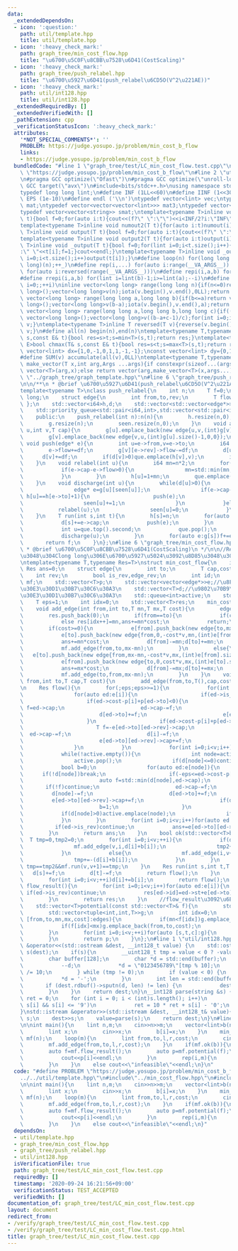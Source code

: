 ```yaml
---
data:
  _extendedDependsOn:
  - icon: ':question:'
    path: util/template.hpp
    title: util/template.hpp
  - icon: ':heavy_check_mark:'
    path: graph_tree/min_cost_flow.hpp
    title: "\u6700\u5C0F\u8CBB\u7528\u6D41(CostScaling)"
  - icon: ':heavy_check_mark:'
    path: graph_tree/push_relabel.hpp
    title: "\u6700\u5927\u6D41(push_relabel\u6CD5O(V^2\u221AE))"
  - icon: ':heavy_check_mark:'
    path: util/int128.hpp
    title: util/int128.hpp
  _extendedRequiredBy: []
  _extendedVerifiedWith: []
  _pathExtension: cpp
  _verificationStatusIcon: ':heavy_check_mark:'
  attributes:
    '*NOT_SPECIAL_COMMENTS*': ''
    PROBLEM: https://judge.yosupo.jp/problem/min_cost_b_flow
    links:
    - https://judge.yosupo.jp/problem/min_cost_b_flow
  bundledCode: "#line 1 \"graph_tree/test/LC_min_cost_flow.test.cpp\"\n#define PROBLEM\
    \ \"https://judge.yosupo.jp/problem/min_cost_b_flow\"\n#line 2 \"util/template.hpp\"\
    \n#pragma GCC optimize(\"Ofast\")\n#pragma GCC optimize(\"unroll-loops\")\n#pragma\
    \ GCC target(\"avx\")\n#include<bits/stdc++.h>\nusing namespace std;\nstruct __INIT__{__INIT__(){cin.tie(0);ios::sync_with_stdio(false);cout<<fixed<<setprecision(15);}}__INIT__;\n\
    typedef long long lint;\n#define INF (1LL<<60)\n#define IINF (1<<30)\n#define\
    \ EPS (1e-10)\n#define endl ('\\n')\ntypedef vector<lint> vec;\ntypedef vector<vector<lint>>\
    \ mat;\ntypedef vector<vector<vector<lint>>> mat3;\ntypedef vector<string> svec;\n\
    typedef vector<vector<string>> smat;\ntemplate<typename T>inline void numout(T\
    \ t){bool f=0;for(auto i:t){cout<<(f?\" \":\"\")<<i<INF/2?i:\"INF\";f=1;}cout<<endl;}\n\
    template<typename T>inline void numout2(T t){for(auto i:t)numout(i);}\ntemplate<typename\
    \ T>inline void output(T t){bool f=0;for(auto i:t){cout<<(f?\" \":\"\")<<i;f=1;}cout<<endl;}\n\
    template<typename T>inline void output2(T t){for(auto i:t)output(i);}\ntemplate<typename\
    \ T>inline void _output(T t){bool f=0;for(lint i=0;i<t.size();i++){cout<<f?\"\"\
    :\" \"<<t[i];f=1;}cout<<endl;}\ntemplate<typename T>inline void _output2(T t){for(lint\
    \ i=0;i<t.size();i++)output(t[i]);}\n#define loop(n) for(long long _=0;_<(long\
    \ long)(n);++_)\n#define rep(i,...) for(auto i:range(__VA_ARGS__)) \n#define rrep(i,...)\
    \ for(auto i:reversed(range(__VA_ARGS__)))\n#define repi(i,a,b) for(lint i=lint(a);i<(lint)(b);++i)\n\
    #define rrepi(i,a,b) for(lint i=lint(b)-1;i>=lint(a);--i)\n#define irep(i) for(lint\
    \ i=0;;++i)\ninline vector<long long> range(long long n){if(n<=0)return vector<long\
    \ long>();vector<long long>v(n);iota(v.begin(),v.end(),0LL);return v;}\ninline\
    \ vector<long long> range(long long a,long long b){if(b<=a)return vector<long\
    \ long>();vector<long long>v(b-a);iota(v.begin(),v.end(),a);return v;}\ninline\
    \ vector<long long> range(long long a,long long b,long long c){if((b-a+c-1)/c<=0)return\
    \ vector<long long>();vector<long long>v((b-a+c-1)/c);for(int i=0;i<(int)v.size();++i)v[i]=i?v[i-1]+c:a;return\
    \ v;}\ntemplate<typename T>inline T reversed(T v){reverse(v.begin(),v.end());return\
    \ v;}\n#define all(n) begin(n),end(n)\ntemplate<typename T,typename E>bool chmin(T&\
    \ s,const E& t){bool res=s>t;s=min<T>(s,t);return res;}\ntemplate<typename T,typename\
    \ E>bool chmax(T& s,const E& t){bool res=s<t;s=max<T>(s,t);return res;}\nconst\
    \ vector<lint> dx={1,0,-1,0,1,1,-1,-1};\nconst vector<lint> dy={0,1,0,-1,1,-1,1,-1};\n\
    #define SUM(v) accumulate(all(v),0LL)\ntemplate<typename T,typename ...Args>auto\
    \ make_vector(T x,int arg,Args ...args){if constexpr(sizeof...(args)==0)return\
    \ vector<T>(arg,x);else return vector(arg,make_vector<T>(x,args...));}\n//#include\
    \ \"../graph_tree/graph_template.hpp\"\n#line 6 \"graph_tree/push_relabel.hpp\"\
    \n\n/**\n * @brief \u6700\u5927\u6D41(push_relabel\u6CD5O(V^2\u221AE))\n */\n\
    template<typename T>\nclass push_relabel{\n    int n;\n    T f=0;\n    using i64=long\
    \ long;\n    struct edge{\n        int from,to,rev;\n        T flow,cap;\n   \
    \ };\n    std::vector<i64>h,d;\n    std::vector<std::vector<edge*>>g;\n    std::vector<size_t>seen;\n\
    \    std::priority_queue<std::pair<i64,int>,std::vector<std::pair<i64,int>>,std::greater<std::pair<i64,int>>>que;\n\
    \    public:\n    push_relabel(int n):n(n){\n        h.resize(n,0);\n        d.resize(n,0);\n\
    \        g.resize(n);\n        seen.resize(n,0);\n    }\n    void add_edge(int\
    \ u,int v,T cap){\n        g[u].emplace_back(new edge{u,v,(int)g[v].size(),0,cap});\n\
    \        g[v].emplace_back(new edge{v,u,(int)g[u].size()-1,0,0});\n    }\n   \
    \ void push(edge* e){\n        int u=e->from,v=e->to;\n        i64 df=std::min(d[u],e->cap-e->flow);\n\
    \        e->flow+=df;\n        g[v][e->rev]->flow-=df;\n        d[u]-=df;\n  \
    \      d[v]+=df;\n        if(d[v]>0)que.emplace(h[v],v);\n        if(d[u]>0)que.emplace(h[u],u);\n\
    \    }\n    void relabel(int u){\n        i64 mn=n*2;\n        for(edge* e:g[u]){\n\
    \            if(e->cap-e->flow>0){\n                mn=std::min(mn,h[e->to]);\n\
    \            }\n        }\n        h[u]=1+mn;\n        que.emplace(h[u],u);\n\
    \    }\n    void discharge(int u){\n        while(d[u]>0){\n            if(seen[u]<g[u].size()){\n\
    \                edge* e=g[u][seen[u]];\n                if(e->cap-e->flow>0 &&\
    \ h[u]==h[e->to]+1){\n                    push(e);\n                }else{\n \
    \                   seen[u]+=1;\n                }\n            }else{\n     \
    \           relabel(u);\n                seen[u]=0;\n            }\n        }\n\
    \    }\n    T run(int s,int t){\n        h[s]=n;\n        for(auto e:g[s]){\n\
    \            d[s]+=e->cap;\n            push(e);\n        }\n        while(!que.empty()){\n\
    \            int u=que.top().second;\n            que.pop();\n            if(u==s||u==t)continue;\n\
    \            discharge(u);\n        }\n        for(auto e:g[s])f+=e->flow;\n \
    \       return f;\n    }\n};\n#line 6 \"graph_tree/min_cost_flow.hpp\"\n\n/**\n\
    \ * @brief \u6700\u5C0F\u8CBB\u7528\u6D41(CostScaling)\n */\n\n//Res\u306F\u7B54\
    \u3048\u304Clong long\u306E\u6700\u5927\u5024\u3092\u8D85\u3048\u308B\u6642\u7528\
    \ntemplate<typename T,typename Res=T>\nstruct min_cost_flow{\n    int v;\n   \
    \ Res ans=0;\n    struct edge{\n        int to;\n        T cap,cost,st;\n    \
    \    int rev;\n        bool is_rev,edge_rev;\n        int id;\n    };\n    push_relabel<T>\
    \ mf;\n    std::vector<T>p;\n    std::vector<vector<edge*>>e;//\u8FBA\u306E\u30AD\
    \u30E3\u30D1\u30B7\u30C6\u30A3\n    std::vector<T>d;//\u9802\u70B9\u306E\u30AD\
    \u30E3\u30D1\u30B7\u30C6\u30A3\n    std::queue<int>active;\n    std::vector<tuple<int,int,T,T,T>>edges;\n\
    \    T eps=1;\n    int idx=0;\n    std::vector<T>res;\n    min_cost_flow(int v):v(v),mf(v+2),p(v,0),e(v),d(v,0){}\n\
    \    void add_edge(int from,int to,T mn,T mx,T cost){\n        edges.emplace_back(from,to,mn,mx,cost);\n\
    \        res.push_back(0);\n        if(from==to){\n            if(cost<0)res[idx++]=mx,ans+=mx*cost;\n\
    \            else res[idx++]=mn,ans+=mn*cost;\n            return;\n        }\n\
    \        if(cost>=0){\n            e[from].push_back(new edge{to,mx-mn,cost*v,mn,(int)e[to].size(),0,0,idx});\n\
    \            e[to].push_back(new edge{from,0,-cost*v,mn,(int)e[from].size()-1,1,0,idx++});\n\
    \            ans+=mn*cost;\n            d[from]-=mn;d[to]+=mn;\n            eps=max(eps,cost*v*v);\n\
    \            mf.add_edge(from,to,mx-mn);\n        }\n        else{\n         \
    \   e[to].push_back(new edge{from,mx-mn,-cost*v,mx,(int)e[from].size(),0,1,idx});\n\
    \            e[from].push_back(new edge{to,0,cost*v,mx,(int)e[to].size()-1,1,1,idx++});\n\
    \            ans+=mx*cost;\n            d[from]-=mx;d[to]+=mx;\n            eps=max(eps,-cost*v*v);\n\
    \            mf.add_edge(to,from,mx-mn);\n        }\n    }\n    void add_edge(int\
    \ from,int to,T cap,T cost){\n        add_edge(from,to,T(),cap,cost);\n    }\n\
    \n    Res flow(){\n        for(;eps;eps>>=1){\n            for(int i=0;i<v;i++){\n\
    \                for(auto ed:e[i]){\n                    if(ed->is_rev)continue;\n\
    \                    if(ed->cost-p[i]+p[ed->to]<0){\n                        T\
    \ f=ed->cap;\n                        ed->cap-=f;\n                        d[i]-=f;\n\
    \                        d[ed->to]+=f;\n                        e[ed->to][ed->rev]->cap+=f;\n\
    \                    }\n                    if(ed->cost-p[i]+p[ed->to]>0){\n \
    \                       T f=-e[ed->to][ed->rev]->cap;\n                      \
    \  ed->cap-=f;\n                        d[i]-=f;\n                        d[ed->to]+=f;\n\
    \                        e[ed->to][ed->rev]->cap+=f;\n                    }\n\
    \                }\n            }\n            for(int i=0;i<v;i++)if(d[i]>0){active.emplace(i);}\n\
    \            while(!active.empty()){\n                int node=active.front();\n\
    \                active.pop();\n                if(d[node]<=0)continue;\n    \
    \            bool b=0;\n                for(auto ed:e[node]){\n              \
    \      if(!d[node])break;\n                    if(-eps<=ed->cost-p[node]+p[ed->to]&&ed->cost-p[node]+p[ed->to]<0){\n\
    \                        auto f=std::min(d[node],ed->cap);\n                 \
    \       if(!f)continue;\n                        ed->cap-=f;\n               \
    \         d[node]-=f;\n                        d[ed->to]+=f;\n               \
    \         e[ed->to][ed->rev]->cap+=f;\n                        if(d[ed->to]>0)active.emplace(ed->to);\n\
    \                        b=1;\n                    }\n                }\n    \
    \            if(d[node]>0)active.emplace(node);\n                if(!b)p[node]+=eps;\n\
    \            }\n        }\n        for(int i=0;i<v;i++)for(auto ed:e[i]){\n  \
    \          if(ed->is_rev)continue;\n            ans+=e[ed->to][ed->rev]->cap*(ed->cost/v);\n\
    \        }\n        return ans;\n    }\n    bool ok(std::vector<T>b){\n      \
    \  T tmp=0,tmp2=0;\n        for(int i=0;i<v;++i){\n            if(d[i]+b[i]>=0){\n\
    \                mf.add_edge(v,i,d[i]+b[i]);\n                tmp2+=d[i]+b[i];\n\
    \            }\n            else{\n                mf.add_edge(i,v+1,-(d[i]+b[i]));\n\
    \                tmp+=-(d[i]+b[i]);\n            }\n        }\n        return\
    \ tmp==tmp2&&mf.run(v,v+1)==tmp;\n    }\n    Res run(int s,int t,T f){\n     \
    \   d[s]+=f;\n        d[t]-=f;\n        return flow();\n    }\n    Res run(std::vector<T>b){\n\
    \        for(int i=0;i<v;++i)d[i]+=b[i];\n        return flow();\n    }\n    std::vector<T>\
    \ flow_result(){\n        for(int i=0;i<v;i++)for(auto ed:e[i]){\n           \
    \ if(ed->is_rev)continue;\n            res[ed->id]=ed->st+e[ed->to][ed->rev]->cap*(ed->edge_rev?-1:1);\n\
    \        }\n        return res;\n    }\n    //flow_result\u3092\u6E21\u3059\n\
    \    std::vector<T>potential(const std::vector<T>& f){\n        std::vector<T>p(v,0);\n\
    \        std::vector<tuple<int,int,T>>g;\n        int idx=0;\n        for(auto\
    \ [from,to,mn,mx,cost]:edges){\n            if(mn<f[idx])g.emplace_back(to,from,-cost);\n\
    \            if(f[idx]<mx)g.emplace_back(from,to,cost);\n            idx++;\n\
    \        }\n        for(int i=0;i<v;++i)for(auto [s,t,c]:g){\n            p[t]=std::min(p[t],p[s]+c);\n\
    \        }\n        return p;\n    }\n};\n#line 1 \"util/int128.hpp\"\nstd::ostream\
    \ &operator<<(std::ostream &dest, __int128_t value) {\n    std::ostream::sentry\
    \ s(dest);\n    if(s){\n        __uint128_t tmp = value < 0 ? -value : value;\n\
    \        char buffer[128];\n        char *d = std::end(buffer);\n        do {\n\
    \            --d;\n            *d = \"0123456789\"[tmp % 10];\n            tmp\
    \ /= 10;\n        } while (tmp != 0);\n        if (value < 0) {\n            --d;\n\
    \            *d = '-';\n        }\n        int len = std::end(buffer) - d;\n \
    \       if (dest.rdbuf()->sputn(d, len) != len) {\n            dest.setstate(std::ios_base::badbit);\n\
    \        }\n    }\n    return dest;\n}\n__int128 parse(string &s) {\n    __int128\
    \ ret = 0;\n    for (int i = 0; i < (int)s.length(); i++)\n        if ('0' <=\
    \ s[i] && s[i] <= '9')\n            ret = 10 * ret + s[i] - '0';\n    return ret;\n\
    }\nstd::istream &operator>>(std::istream &dest, __int128_t& value){\n    string\
    \ s;\n    dest>>s;\n    value=parse(s);\n    return dest;\n}\n#line 5 \"graph_tree/test/LC_min_cost_flow.test.cpp\"\
    \n\nint main(){\n    lint n,m;\n    cin>>n>>m;\n    vector<lint>b(n);\n    rep(i,n){\n\
    \        lint x;\n        cin>>x;\n        b[i]=x;\n    }\n    min_cost_flow<lint,__int128_t>\
    \ mf(n);\n    loop(m){\n        lint from,to,l,r,cost;\n        cin>>from>>to>>l>>r>>cost;\n\
    \        mf.add_edge(from,to,l,r,cost);\n    }\n    if(mf.ok(b)){\n        cout<<mf.run(b)<<endl;\n\
    \        auto f=mf.flow_result();\n        auto p=mf.potential(f);\n        rep(i,n){\n\
    \            cout<<p[i]<<endl;\n        }\n        rep(i,m){\n            cout<<f[i]<<endl;\n\
    \        }\n    }\n    else cout<<\"infeasible\"<<endl;\n}\n"
  code: "#define PROBLEM \"https://judge.yosupo.jp/problem/min_cost_b_flow\"\n#include\"\
    ../../util/template.hpp\"\n#include\"../min_cost_flow.hpp\"\n#include\"../../util/int128.hpp\"\
    \n\nint main(){\n    lint n,m;\n    cin>>n>>m;\n    vector<lint>b(n);\n    rep(i,n){\n\
    \        lint x;\n        cin>>x;\n        b[i]=x;\n    }\n    min_cost_flow<lint,__int128_t>\
    \ mf(n);\n    loop(m){\n        lint from,to,l,r,cost;\n        cin>>from>>to>>l>>r>>cost;\n\
    \        mf.add_edge(from,to,l,r,cost);\n    }\n    if(mf.ok(b)){\n        cout<<mf.run(b)<<endl;\n\
    \        auto f=mf.flow_result();\n        auto p=mf.potential(f);\n        rep(i,n){\n\
    \            cout<<p[i]<<endl;\n        }\n        rep(i,m){\n            cout<<f[i]<<endl;\n\
    \        }\n    }\n    else cout<<\"infeasible\"<<endl;\n}"
  dependsOn:
  - util/template.hpp
  - graph_tree/min_cost_flow.hpp
  - graph_tree/push_relabel.hpp
  - util/int128.hpp
  isVerificationFile: true
  path: graph_tree/test/LC_min_cost_flow.test.cpp
  requiredBy: []
  timestamp: '2020-09-24 16:21:56+09:00'
  verificationStatus: TEST_ACCEPTED
  verifiedWith: []
documentation_of: graph_tree/test/LC_min_cost_flow.test.cpp
layout: document
redirect_from:
- /verify/graph_tree/test/LC_min_cost_flow.test.cpp
- /verify/graph_tree/test/LC_min_cost_flow.test.cpp.html
title: graph_tree/test/LC_min_cost_flow.test.cpp
---
```

